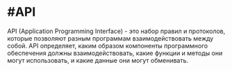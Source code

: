 # #API
API (Application Programming Interface) - это набор правил и протоколов, которые позволяют разным программам взаимодействовать между собой. API определяет, каким образом компоненты программного обеспечения должны взаимодействовать, какие функции и методы они могут использовать, и какие данные они могут обменивать.

